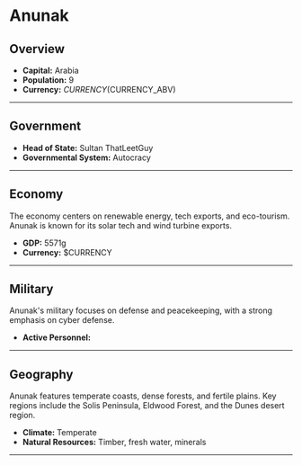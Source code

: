 # Anunak

## Overview

- **Capital:** Arabia
- **Population:** 9
- **Currency:** $CURRENCY ($CURRENCY_ABV)

---

## Government

- **Head of State:** Sultan ThatLeetGuy
- **Governmental System:** Autocracy

---

## Economy
The economy centers on renewable energy, tech exports, and eco-tourism. Anunak is known for its solar tech and wind turbine exports.

- **GDP:** 5571g
- **Currency:** $CURRENCY

---

## Military
Anunak's military focuses on defense and peacekeeping, with a strong emphasis on cyber defense.

- **Active Personnel:** 

---

## Geography
Anunak features temperate coasts, dense forests, and fertile plains. Key regions include the Solis Peninsula, Eldwood Forest, and the Dunes desert region.

- **Climate:** Temperate
- **Natural Resources:** Timber, fresh water, minerals

---